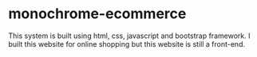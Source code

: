 # monochrome-ecommerce
This system is built using html, css, javascript and bootstrap framework. I built this website for online shopping but this website is still a front-end.
